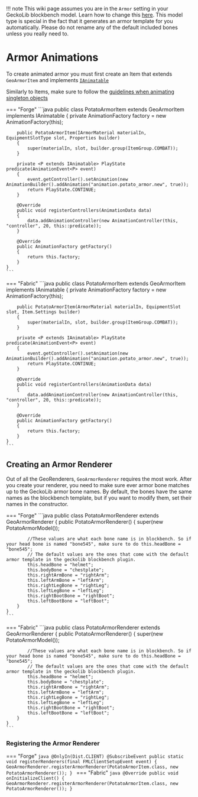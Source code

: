 !!! note
    This wiki page assumes you are in the `Armor` setting in your GeckoLib blockbench model. Learn how to change this [here](../getting_started/#creating-a-model). This model type is special in the fact that it generates an armor template for you automatically. Please do not rename any of the default included bones unless you really need to.
    
# Armor Animations
To create animated armor you must first create an Item that extends `GeoArmorItem` and implements [`IAnimatable`](https://github.com/bernie-g/geckolib-core/blob/master/src/main/java/software/bernie/geckolib/core/IAnimatable.java)

Similarly to Items, make sure to follow the [guidelines when animating singleton objects](../item_animations/#the-singleton-issue)

=== "Forge"
    ```java
    public class PotatoArmorItem extends GeoArmorItem implements IAnimatable
    {
    	private AnimationFactory factory = new AnimationFactory(this);
    
    	public PotatoArmorItem(IArmorMaterial materialIn, EquipmentSlotType slot, Properties builder)
    	{
    		super(materialIn, slot, builder.group(ItemGroup.COMBAT));
    	}
    
    	private <P extends IAnimatable> PlayState predicate(AnimationEvent<P> event)
    	{
            event.getController().setAnimation(new AnimationBuilder().addAnimation("animation.potato_armor.new", true));
    	    return PlayState.CONTINUE;
    	}
    
    	@Override
    	public void registerControllers(AnimationData data)
    	{
    		data.addAnimationController(new AnimationController(this, "controller", 20, this::predicate));
    	}
    
    	@Override
    	public AnimationFactory getFactory()
    	{
    		return this.factory;
    	}
    }
    ```
=== "Fabric"
    ```java
    public class PotatoArmorItem extends GeoArmorItem implements IAnimatable 
    {
        private AnimationFactory factory = new AnimationFactory(this);
    
        public PotatoArmorItem(ArmorMaterial materialIn, EquipmentSlot slot, Item.Settings builder) 
        {
            super(materialIn, slot, builder.group(ItemGroup.COMBAT));
        }
    
    	private <P extends IAnimatable> PlayState predicate(AnimationEvent<P> event)
    	{
            event.getController().setAnimation(new AnimationBuilder().addAnimation("animation.potato_armor.new", true));
    	    return PlayState.CONTINUE;
    	}
    
        @Override
        public void registerControllers(AnimationData data) 
        {
            data.addAnimationController(new AnimationController(this, "controller", 20, this::predicate));
        }
    
        @Override
        public AnimationFactory getFactory() 
        {
            return this.factory;
        }
    }
    ```
    
    
## Creating an Armor Renderer
Out of all the GeoRenderers, `GeoArmorRenderer` requires the most work. After you create your renderer, you need to make sure ever armor bone matches up to the GeckoLib armor bone names. By default, the bones have the same names as the blockbench template, but if you want to modify them, set their names in the constructor.

=== "Forge"
    ```java
    public class PotatoArmorRenderer extends GeoArmorRenderer<PotatoArmorItem>
    {
    	public PotatoArmorRenderer()
    	{
    		super(new PotatoArmorModel());
    
    		//These values are what each bone name is in blockbench. So if your head bone is named "bone545", make sure to do this.headBone = "bone545";
    		// The default values are the ones that come with the default armor template in the geckolib blockbench plugin.
    		this.headBone = "helmet";
    		this.bodyBone = "chestplate";
    		this.rightArmBone = "rightArm";
    		this.leftArmBone = "leftArm";
    		this.rightLegBone = "rightLeg";
    		this.leftLegBone = "leftLeg";
    		this.rightBootBone = "rightBoot";
    		this.leftBootBone = "leftBoot";
    	}
    }
    ```

=== "Fabric"
    ```java
    public class PotatoArmorRenderer extends GeoArmorRenderer<PotatoArmorItem> 
    {
        public PotatoArmorRenderer() 
        {
            super(new PotatoArmorModel());
    
            //These values are what each bone name is in blockbench. So if your head bone is named "bone545", make sure to do this.headBone = "bone545";
            // The default values are the ones that come with the default armor template in the geckolib blockbench plugin.
            this.headBone = "helmet";
            this.bodyBone = "chestplate";
            this.rightArmBone = "rightArm";
            this.leftArmBone = "leftArm";
            this.rightLegBone = "rightLeg";
            this.leftLegBone = "leftLeg";
            this.rightBootBone = "rightBoot";
            this.leftBootBone = "leftBoot";
        }
    }
    ```
### Registering the Armor Renderer

=== "Forge"
    ```java
    @OnlyIn(Dist.CLIENT)
    @SubscribeEvent
    public static void registerRenderers(final FMLClientSetupEvent event)
    {
        GeoArmorRenderer.registerArmorRenderer(PotatoArmorItem.class, new PotatoArmorRenderer());
    }
    ```
=== "Fabric"
    ```java
    @Override
    public void onInitializeClient()
    {
        GeoArmorRenderer.registerArmorRenderer(PotatoArmorItem.class, new PotatoArmorRenderer());
    }
    ```